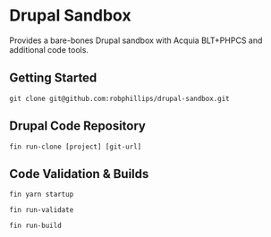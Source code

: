 # Drupal Sandbox

Provides a bare-bones Drupal sandbox with Acquia BLT+PHPCS and additional code tools.

## Getting Started

```shell
git clone git@github.com:robphillips/drupal-sandbox.git
```

## Drupal Code Repository

```shell
fin run-clone [project] [git-url]
```

## Code Validation & Builds

```shell
fin yarn startup
```
```shell
fin run-validate
```
```shell
fin run-build
```
